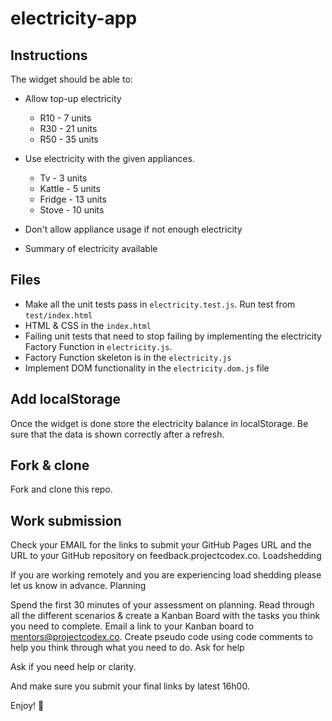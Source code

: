 # electricity-app

## Instructions
The widget should be able to: 
*  Allow top-up electricity
    * R10 - 7 units
    * R30 - 21 units
    * R50 - 35 units
    
* Use electricity with the given appliances. 
    * Tv - 3 units
    * Kattle - 5 units
    * Fridge - 13 units
    * Stove - 10 units
* Don't allow appliance usage if not enough electricity
* Summary of electricity available

## Files 
* Make all the unit tests pass in `electricity.test.js`. Run test from `test/index.html`
* HTML & CSS in the `index.html`
* Failing unit tests that need to stop failing by implementing the electricity Factory Function in `electricity.js`. 
* Factory Function skeleton is in the `electricity.js`
* Implement DOM functionality in the `electricity.dom.js` file

## Add localStorage
Once the widget is done store the electricity balance in localStorage. Be sure  that the data is shown correctly after a refresh.

## Fork & clone 
Fork and clone this repo. 

## Work submission 
Check your EMAIL for the links to submit your GitHub Pages URL and the URL to your GitHub repository on feedback.projectcodex.co. Loadshedding

If you are working remotely and you are experiencing load shedding please let us know in advance. Planning

Spend the first 30 minutes of your assessment on planning. Read through all the different scenarios & create a Kanban Board with the tasks you think you need to complete. Email a link to your Kanban board to mentors@projectcodex.co. Create pseudo code using code comments to help you think through what you need to do. Ask for help

Ask if you need help or clarity. 

And make sure you submit your final links by latest 16h00.

Enjoy! :tada: